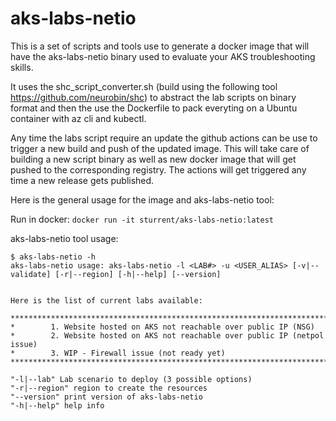 # aks-labs-netio
This is a set of scripts and tools use to generate a docker image that will have the aks-labs-netio binary used to evaluate your AKS troubleshooting skills.

It uses the shc_script_converter.sh (build using the following tool https://github.com/neurobin/shc) to abstract the lab scripts on binary format and then the use the Dockerfile to pack everyting on a Ubuntu container with az cli and kubectl.

Any time the labs script require an update the github actions can be use to trigger a new build and push of the updated image. This will take care of building a new script binary as well as new docker image that will get pushed to the corresponding registry. The actions will get triggered any time a new release gets published.

Here is the general usage for the image and aks-labs-netio tool:

Run in docker: `docker run -it sturrent/aks-labs-netio:latest`

aks-labs-netio tool usage:
```
$ aks-labs-netio -h
aks-labs-netio usage: aks-labs-netio -l <LAB#> -u <USER_ALIAS> [-v|--validate] [-r|--region] [-h|--help] [--version]


Here is the list of current labs available:

*************************************************************************************
*        1. Website hosted on AKS not reachable over public IP (NSG)
*        2. Website hosted on AKS not reachable over public IP (netpol issue)
*        3. WIP - Firewall issue (not ready yet)
*************************************************************************************

"-l|--lab" Lab scenario to deploy (3 possible options)
"-r|--region" region to create the resources
"--version" print version of aks-labs-netio
"-h|--help" help info
```
